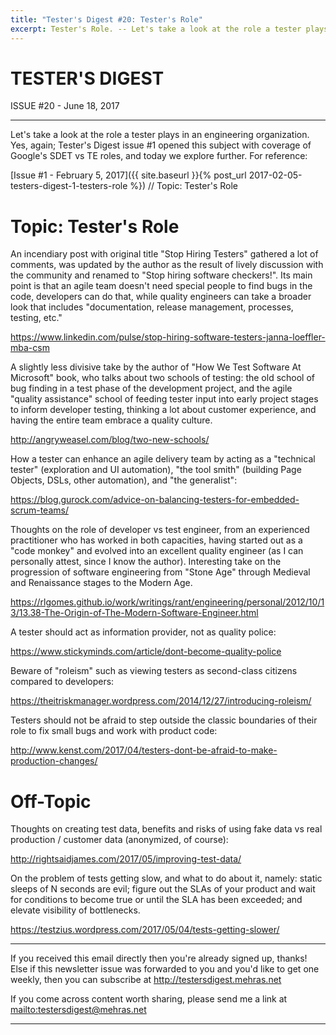 ```yaml
---
title: "Tester's Digest #20: Tester's Role"
excerpt: Tester's Role. -- Let's take a look at the role a tester plays in an engineering organization. Yes, again; Tester's Digest issue #1 opened this subject with coverage of Google's SDET vs TE roles, and today we explore further.
---
```


TESTER'S DIGEST
===============
ISSUE #20 - June 18, 2017

---

Let's take a look at the role a tester plays in an engineering organization. Yes, again; Tester's Digest issue #1 opened this subject with coverage of Google's SDET vs TE roles, and today we explore further. For reference:

[Issue #1 - February 5, 2017]({{ site.baseurl }}{% post_url 2017-02-05-testers-digest-1-testers-role %}) // Topic: Tester's Role

Topic: Tester's Role
====================

An incendiary post with original title "Stop Hiring Testers" gathered a lot of comments, was updated by the author as the result of lively discussion with the community and renamed to "Stop hiring software checkers!". Its main point is that an agile team doesn't need special people to find bugs in the code, developers can do that, while quality engineers can take a broader look that includes "documentation, release management, processes, testing, etc."

<https://www.linkedin.com/pulse/stop-hiring-software-testers-janna-loeffler-mba-csm>

A slightly less divisive take by the author of "How We Test Software At Microsoft" book, who talks about two schools of testing: the old school of bug finding in a test phase of the development project, and the agile "quality assistance" school of feeding tester input into early project stages to inform developer testing, thinking a lot about customer experience, and having the entire team embrace a quality culture.

<http://angryweasel.com/blog/two-new-schools/>

How a tester can enhance an agile delivery team by acting as a "technical tester" (exploration and UI automation), "the tool smith" (building Page Objects, DSLs, other automation), and "the generalist":

<https://blog.gurock.com/advice-on-balancing-testers-for-embedded-scrum-teams/>

Thoughts on the role of developer vs test engineer, from an experienced practitioner who has worked in both capacities, having started out as a "code monkey" and evolved into an excellent quality engineer (as I can personally attest, since I know the author). Interesting take on the progression of software engineering from "Stone Age" through Medieval and Renaissance stages to the Modern Age.

<https://rlgomes.github.io/work/writings/rant/engineering/personal/2012/10/13/13.38-The-Origin-of-The-Modern-Software-Engineer.html>

A tester should act as information provider, not as quality police:

<https://www.stickyminds.com/article/dont-become-quality-police>

Beware of "roleism" such as viewing testers as second-class citizens compared to developers:

<https://theitriskmanager.wordpress.com/2014/12/27/introducing-roleism/>

Testers should not be afraid to step outside the classic boundaries of their role to fix small bugs and work with product code:

<http://www.kenst.com/2017/04/testers-dont-be-afraid-to-make-production-changes/>


Off-Topic
=========

Thoughts on creating test data, benefits and risks of using fake data vs real production / customer data (anonymized, of course):

<http://rightsaidjames.com/2017/05/improving-test-data/>

On the problem of tests getting slow, and what to do about it, namely: static sleeps of N seconds are evil; figure out the SLAs of your product and wait for conditions to become true or until the SLA has been exceeded; and elevate visibility of bottlenecks.

<https://testzius.wordpress.com/2017/05/04/tests-getting-slower/>


---

If you received this email directly then you're already signed up, thanks! Else
if this newsletter issue was forwarded to you and you'd like to get one weekly,
then you can subscribe at <http://testersdigest.mehras.net>

If you come across content worth sharing, please send me a link at
<mailto:testersdigest@mehras.net>

---
